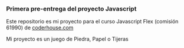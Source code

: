 ### Primera pre-entrega del proyecto Javascript

Este repositorio es mi proyecto para el curso Javascript Flex (comisión 61990) de [coderhouse.com](https://coderhouse.com/)

Mi proyecto es un juego de Piedra, Papel o Tijeras